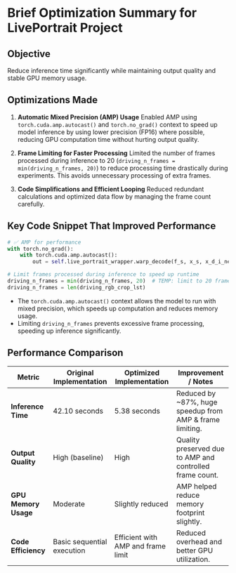 

# Brief Optimization Summary for LivePortrait Project

## Objective

Reduce inference time significantly while maintaining output quality and stable GPU memory usage.

## Optimizations Made

1. **Automatic Mixed Precision (AMP) Usage**
   Enabled AMP using `torch.cuda.amp.autocast()` and `torch.no_grad()` context to speed up model inference by using lower precision (FP16) where possible, reducing GPU computation time without hurting output quality.

2. **Frame Limiting for Faster Processing**
   Limited the number of frames processed during inference to 20 (`driving_n_frames = min(driving_n_frames, 20)`) to reduce processing time drastically during experiments. This avoids unnecessary processing of extra frames.

3. **Code Simplifications and Efficient Looping**
   Reduced redundant calculations and optimized data flow by managing the frame count carefully.

## Key Code Snippet That Improved Performance

```python
# ✅ AMP for performance 
with torch.no_grad():
    with torch.cuda.amp.autocast():
        out = self.live_portrait_wrapper.warp_decode(f_s, x_s, x_d_i_new)

# Limit frames processed during inference to speed up runtime
driving_n_frames = min(driving_n_frames, 20)  # TEMP: limit to 20 frames for faster inference
driving_n_frames = len(driving_rgb_crop_lst)
```

* The `torch.cuda.amp.autocast()` context allows the model to run with mixed precision, which speeds up computation and reduces memory usage.
* Limiting `driving_n_frames` prevents excessive frame processing, speeding up inference significantly.

## Performance Comparison

| **Metric**           | **Original Implementation** | **Optimized Implementation**       | **Improvement / Notes**                                   |
| -------------------- | --------------------------- | ---------------------------------- | --------------------------------------------------------- |
| **Inference Time**   | 42.10 seconds               | 5.38 seconds                       | Reduced by \~87%, huge speedup from AMP & frame limiting. |
| **Output Quality**   | High (baseline)             | High                               | Quality preserved due to AMP and controlled frame count.  |
| **GPU Memory Usage** | Moderate                    | Slightly reduced                   | AMP helped reduce memory footprint slightly.              |
| **Code Efficiency**  | Basic sequential execution  | Efficient with AMP and frame limit | Reduced overhead and better GPU utilization.              |

